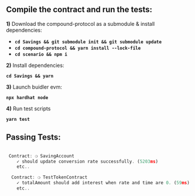 ## Compile the contract and run the tests:

**1)** Download the compound-protocol as a submodule & install dependencies:

- **`cd Savings && git submodule init && git submodule update`**  
- **`cd compound-protocol && yarn install --lock-file`**  
- **`cd scenario && npm i`**

**2)** Install dependencies:

**`cd Savings && yarn`**

**3)** Launch buidler evm:

**`npx hardhat node`**

**4)** Run test scripts

**`yarn test`**

## Passing Tests:

```javascript

 Contract: ❍ SavingAccount
    ✓ should update conversion rate successfully. (5203ms)
    etc..

  Contract: ❍ TestTokenContract
    ✓ totalAmount should add interest when rate and time are 0. (59ms)
    etc..

```

